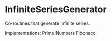 # InfiniteSeriesGenerator
Co-routines that generate infinite series.

Implementations:
Prime Numbers
Fibonacci
